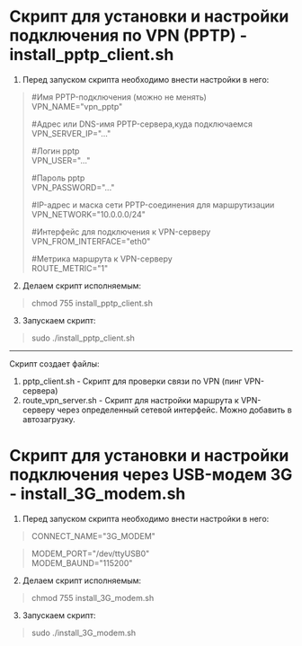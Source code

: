 # Скрипт для установки и настройки подключения по VPN (PPTP) - install_pptp_client.sh

1. Перед запуском скрипта необходимо внести настройки в него:

> #Имя PPTP-подключения (можно не менять) \
> VPN_NAME="vpn_pptp"
>
> #Адрес или DNS-имя PPTP-сервера,куда подключаемся \
> VPN_SERVER_IP="..."  
>
>#Логин pptp \
> VPN_USER="..."
>
> #Пароль pptp \
> VPN_PASSWORD="..."
>
> #IP-адрес и маска сети PPTP-соединения для маршрутизации \
> VPN_NETWORK="10.0.0.0/24"
>
> #Интерфейс для подключения к VPN-серверу \
> VPN_FROM_INTERFACE="eth0"
>
> #Метрика маршрута к VPN-серверу \
> ROUTE_METRIC="1"

2. Делаем скрипт исполняемым:

> chmod 755 install_pptp_client.sh

3. Запускаем скрипт:

> sudo ./install_pptp_client.sh

--------------

Скрипт создает файлы:
1. pptp_client.sh - Скрипт для проверки связи по VPN (пинг VPN-сервера)
2. route_vpn_server.sh - Скрипт для настройки маршрута к VPN-серверу через определенный сетевой интерфейс. Можно добавить в автозагрузку.

# Скрипт для установки и настройки подключения через USB-модем 3G - install_3G_modem.sh

1. Перед запуском скрипта необходимо внести настройки в него:

> CONNECT_NAME="3G_MODEM"

> MODEM_PORT="/dev/ttyUSB0" \
> MODEM_BAUND="115200"

2. Делаем скрипт исполняемым:

> chmod 755 install_3G_modem.sh

3. Запускаем скрипт:

> sudo ./install_3G_modem.sh
